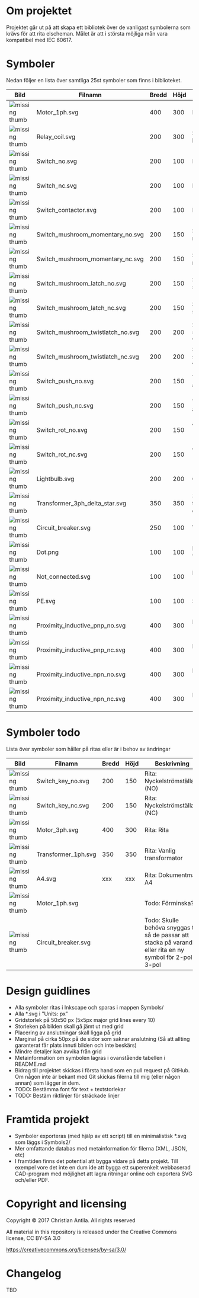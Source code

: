 Om projektet
============
Projektet går ut på att skapa ett bibliotek över de vanligast symbolerna som krävs för att rita elscheman. Målet är att i största möjliga mån vara kompatibel med IEC 60617.



Symboler
========
Nedan följer en lista över samtliga 25st symboler som finns i biblioteket.

Bild                                                                                           | Filnamn                           | Bredd | Höjd | Beskrivning
-----------------------------------------------------------------------------------------------|-----------------------------------|-------|------|----------------------------
![missing thumb](https://chille.github.io/electricalsymbols/Motor_1ph.svg)                     | Motor_1ph.svg                     |   400 |  300 | Motor 1-fas
![missing thumb](https://chille.github.io/electricalsymbols/Relay_coil.svg)                    | Relay_coil.svg                    |   200 |  300 | Spole till relä / kontaktor
![missing thumb](https://chille.github.io/electricalsymbols/Switch_no.svg)                     | Switch_no.svg                     |   200 |  100 | Relä (NO)
![missing thumb](https://chille.github.io/electricalsymbols/Switch_nc.svg)                     | Switch_nc.svg                     |   200 |  100 | Relä (NC)
![missing thumb](https://chille.github.io/electricalsymbols/Switch_contactor.svg)              | Switch_contactor.svg              |   200 |  100 | Kontaktor (NO)
![missing thumb](https://chille.github.io/electricalsymbols/Switch_mushroom_momentary_no.svg)  | Switch_mushroom_momentary_no.svg  |   200 |  150 | Svampströmbrytare momentan (NO)
![missing thumb](https://chille.github.io/electricalsymbols/Switch_mushroom_momentary_nc.svg)  | Switch_mushroom_momentary_nc.svg  |   200 |  150 | Svampströmbrytare momentan (NC)
![missing thumb](https://chille.github.io/electricalsymbols/Switch_mushroom_latch_no.svg)      | Switch_mushroom_latch_no.svg      |   200 |  150 | Svampströmbrytare självlåsande
![missing thumb](https://chille.github.io/electricalsymbols/Switch_mushroom_latch_nc.svg)      | Switch_mushroom_latch_nc.svg      |   200 |  150 | Svampströmbrytare självlåsande
![missing thumb](https://chille.github.io/electricalsymbols/Switch_mushroom_twistlatch_no.svg) | Switch_mushroom_twistlatch_no.svg |   200 |  200 | Svampströmbrytare självlåsande med vridåterställning
![missing thumb](https://chille.github.io/electricalsymbols/Switch_mushroom_twistlatch_nc.svg) | Switch_mushroom_twistlatch_nc.svg |   200 |  200 | Svampströmbrytare självlåsande med vridåterställning
![missing thumb](https://chille.github.io/electricalsymbols/Switch_push_no.svg)                | Switch_push_no.svg                |   200 |  150 | Tryckknapp återfjädrande (NO)
![missing thumb](https://chille.github.io/electricalsymbols/Switch_push_nc.svg)                | Switch_push_nc.svg                |   200 |  150 | Tryckknapp återfjädrande (NC)
![missing thumb](https://chille.github.io/electricalsymbols/Switch_rot_no.svg)                 | Switch_rot_no.svg                 |   200 |  150 | Vridströmställare (NO)
![missing thumb](https://chille.github.io/electricalsymbols/Switch_rot_nc.svg)                 | Switch_rot_nc.svg                 |   200 |  150 | Vridströmställare (NC)
![missing thumb](https://chille.github.io/electricalsymbols/Lightbulb.svg)                     | Lightbulb.svg                     |   200 |  200 | Glödlampa
![missing thumb](https://chille.github.io/electricalsymbols/Transformer_3ph_delta_star.svg)    | Transformer_3ph_delta_star.svg    |   350 |  350 | 3-fas transformator delta/Y-kopplad
![missing thumb](https://chille.github.io/electricalsymbols/Circuit_breaker.svg)               | Circuit_breaker.svg               |   250 |  100 | Automatsäkring (Dvärgbrytare)
![missing thumb](https://chille.github.io/electricalsymbols/Dot.svg)                           | Dot.png                           |   100 |  100 | Punkt för att förbinda ledningar
![missing thumb](https://chille.github.io/electricalsymbols/Not_connected.svg)                 | Not_connected.svg                 |   100 |  100 | Ej ansluten ledare (Kryss)
![missing thumb](https://chille.github.io/electricalsymbols/PE.svg)                            | PE.svg                            |   100 |  100 | Skyddsjord
![missing thumb](https://chille.github.io/electricalsymbols/Proximity_inductive_pnp_no.svg)    | Proximity_inductive_pnp_no.svg    |   400 |  300 | Induktiv givare (PNP, NO)
![missing thumb](https://chille.github.io/electricalsymbols/Proximity_inductive_pnp_nc.svg)    | Proximity_inductive_pnp_nc.svg    |   400 |  300 | Induktiv givare (PNP, NC)
![missing thumb](https://chille.github.io/electricalsymbols/Proximity_inductive_npn_no.svg)    | Proximity_inductive_npn_no.svg    |   400 |  300 | Induktiv givare (NPN, NO)
![missing thumb](https://chille.github.io/electricalsymbols/Proximity_inductive_npn_no.svg)    | Proximity_inductive_npn_nc.svg    |   400 |  300 | Induktiv givare (NPN, NC)


Symboler todo
=============
Lista över symboler som håller på ritas eller är i behov av ändringar

Bild                                                                                           | Filnamn                           | Bredd | Höjd | Beskrivning
-----------------------------------------------------------------------------------------------|-----------------------------------|-------|------|----------------------------
![missing thumb](https://chille.github.io/electricalsymbols/Switch_key_no.svg)                 | Switch_key_no.svg                 |   200 |  150 | Rita: Nyckelströmställare (NO)
![missing thumb](https://chille.github.io/electricalsymbols/Switch_key_nc.svg)                 | Switch_key_nc.svg                 |   200 |  150 | Rita: Nyckelströmställare (NC)
![missing thumb](https://chille.github.io/electricalsymbols/Motor_3ph.svg)                     | Motor_3ph.svg                     |   400 |  300 | Rita: Rita
![missing thumb](https://chille.github.io/electricalsymbols/Transformer_1ph.svg)               | Transformer_1ph.svg               |   350 |  350 | Rita: Vanlig transformator
![missing thumb](https://chille.github.io/electricalsymbols/A4.svg)                            | A4.svg                            |   xxx |  xxx | Rita: Dokumentmall A4
![missing thumb](https://chille.github.io/electricalsymbols/Motor_1ph.svg)                     | Motor_1ph.svg                     |       |      | Todo: Förminska?
![missing thumb](https://chille.github.io/electricalsymbols/Circuit_breaker.svg)               | Circuit_breaker.svg               |       |      | Todo: Skulle behöva snyggas till så de passar att stacka på varandra, eller rita en ny symbol för 2-pol / 3-pol



Design guidlines
================
* Alla symboler ritas i Inkscape och sparas i mappen Symbols/
* Alla *.svg i "Units: px"
* Gridstorlek på 50x50 px (5x5px major grid lines every 10)
* Storleken på bilden skall gå jämt ut med grid
* Placering av anslutningar skall ligga på grid
* Marginal på cirka 50px på de sidor som saknar anslutning (Så att allting garanterat får plats innuti bilden och inte beskärs)
* Mindre detaljer kan avvika från grid
* Metainformation om symbolen lagras i ovanstående tabellen i README.md
* Bidrag till projektet skickas i första hand som en pull request på GitHub. Om någon inte är bekant med Git skickas filerna till mig (eller någon annan) som lägger in dem.
* TODO: Bestämma font för text + textstorlekar
* TODO: Bestäm riktlinjer för sträckade linjer



Framtida projekt
================
* Symboler exporteras (med hjälp av ett script) till en minimalistisk *.svg som läggs i Symbols2/
* Mer omfattande databas med metainformation för filerna (XML, JSON, etc)
* I framtiden finns det potential att bygga vidare på detta projekt. Till exempel vore det inte en dum ide att bygga ett superenkelt webbaserad CAD-program med möjlighet att lagra ritningar online och exportera SVG och/eller PDF.



Copyright and licensing
=======================
Copyright © 2017 Christian Antila. All rights reserved

All material in this repository is released under the Creative Commons license, CC BY-SA 3.0

https://creativecommons.org/licenses/by-sa/3.0/



Changelog
=========
TBD